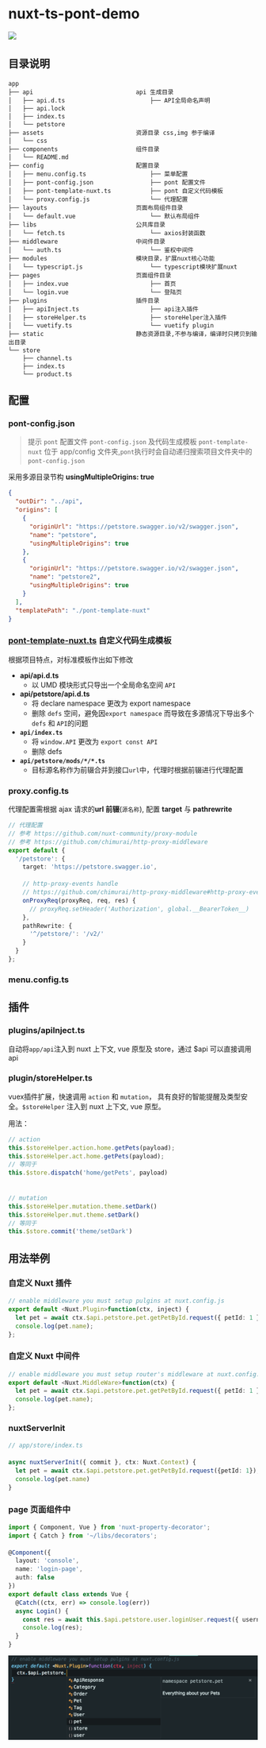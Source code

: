 # nuxt-ts-pont-demo

![](docs/imgs/demo.gif)

## 目录说明

```
app
├── api                             api 生成目录
│   ├── api.d.ts                        ├── API全局命名声明
│   ├── api.lock
│   ├── index.ts
│   └── petstore
├── assets                          资源目录 css,img 参于编译
│   └── css
├── components                      组件目录
│   └── README.md
├── config                          配置目录
│   ├── menu.config.ts                  ├── 菜单配置
│   ├── pont-config.json                ├── pont 配置文件
│   ├── pont-template-nuxt.ts           ├── pont 自定义代码模板
│   └── proxy.config.js                 └── 代理配置
├── layouts                         页面布局组件目录
│   └── default.vue                     └── 默认布局组件
├── libs                            公共库目录
│   └── fetch.ts                        └── axios封装函数
├── middleware                      中间件目录
│   └── auth.ts                         └── 鉴权中间件
├── modules                         模块目录，扩展nuxt核心功能
│   └── typescript.js                   └── typescript模块扩展nuxt
├── pages                           页面组件目录
│   ├── index.vue                       ├── 首页
│   └── login.vue                       └── 登陆页
├── plugins                         插件目录
│   ├── apiInject.ts                    ├── api注入插件
│   ├── storeHelper.ts                  ├── storeHelper注入插件
│   └── vuetify.ts                      └── vuetify plugin
├── static                          静态资源目录,不参与编译，编译时只拷贝到输出目录
└── store
    ├── channel.ts
    ├── index.ts
    └── product.ts
```

## 配置

### pont-config.json

> 提示
> `pont` 配置文件 `pont-config.json` 及代码生成模板 `pont-template-nuxt` 位于 app/config 文件夹,`pont`执行时会自动递归搜索项目文件夹中的 `pont-config.json`

采用多源目录节构 **usingMultipleOrigins: true**

```json
{
  "outDir": "../api",
  "origins": [
    {
      "originUrl": "https://petstore.swagger.io/v2/swagger.json",
      "name": "petstore",
      "usingMultipleOrigins": true
    },
    {
      "originUrl": "https://petstore.swagger.io/v2/swagger.json",
      "name": "petstore2",
      "usingMultipleOrigins": true
    }
  ],
  "templatePath": "./pont-template-nuxt"
}
```

### [pont-template-nuxt.ts](app/config/pont-template-nuxt.ts) 自定义代码生成模板

根据项目特点，对标准模板作出如下修改

- **api/api.d.ts**
  - 以 UMD 模块形式只导出一个全局命名空间 `API`
- **api/petstore/api.d.ts**
  - 将 declare namespace 更改为 export namespace
  - 删除 `defs` 空间，避免因`export namespace` 而导致在多源情况下导出多个 `defs` 和 `API`的问题
- **`api/index.ts`**
  - 将 `window.API` 更改为 `export const API`
  - 删除 defs
- **`api/petstore/mods/*/*.ts`**
  - 目标源名称作为前辍合并到接口`url`中，代理时根据前辍进行代理配置

### proxy.config.ts

代理配置需根据 ajax 请求的**url 前辍**(`源名称`), 配置 **target** 与 **pathrewrite**

```ts
// 代理配置
// 参考 https://github.com/nuxt-community/proxy-module
// 参考 https://github.com/chimurai/http-proxy-middleware
export default {
  '/petstore': {
    target: 'https://petstore.swagger.io',

    // http-proxy-events handle
    // https://github.com/chimurai/http-proxy-middleware#http-proxy-events
    onProxyReq(proxyReq, req, res) {
      // proxyReq.setHeader('Authorization', global.__BearerToken__)
    },
    pathRewrite: {
      '^/petstore/': '/v2/'
    }
  }
};
```

### menu.config.ts

## 插件

### plugins/apiInject.ts

自动将`app/api`注入到 nuxt 上下文, vue 原型及 store，通过 \$api 可以直接调用 api

### plugin/storeHelper.ts

vuex插件扩展，快速调用 `action` 和 `mutation`， 具有良好的智能提醒及类型安全。`$storeHelper` 注入到 nuxt 上下文, vue 原型。

用法： 
```ts
// action
this.$storeHelper.action.home.getPets(payload);
this.$storeHelper.act.home.getPets(payload);
// 等同于
this.$store.dispatch('home/getPets', payload)


// mutation
this.$storeHelper.mutation.theme.setDark()
this.$storeHelper.mut.theme.setDark()
// 等同于
this.$store.commit('theme/setDark')

```

## 用法举例

### 自定义 Nuxt 插件

```ts
// enable middleware you must setup pulgins at nuxt.config.js
export default <Nuxt.Plugin>function(ctx, inject) {
  let pet = await ctx.$api.petstore.pet.getPetById.request({ petId: 1 });
  console.log(pet.name);
};
```

### 自定义 Nuxt 中间件

```ts
// enable middleware you must setup router's middleware at nuxt.config.js or app/pages/*.vue
export default <Nuxt.MiddleWare>function(ctx) {
  let pet = await ctx.$api.petstore.pet.getPetById.request({ petId: 1 });
  console.log(pet.name);
};
```

### nuxtServerInit

```ts
// app/store/index.ts

async nuxtServerInit({ commit }, ctx: Nuxt.Context) {
  let pet = await ctx.$api.petstore.pet.getPetById.request({petId: 1});
  console.log(pet.name)
}
```

### page 页面组件中

```ts
import { Component, Vue } from 'nuxt-property-decorator';
import { Catch } from '~/libs/decorators';

@Component({
  layout: 'console',
  name: 'login-page',
  auth: false
})
export default class extends Vue {
  @Catch((ctx, err) => console.log(err))
  async Login() {
    const res = await this.$api.petstore.user.loginUser.request({ username: 'foo', password: 'bar' });
    console.log(res);
  }
}
```

![](docs/imgs/2019-03-05-23-22-35.png)
